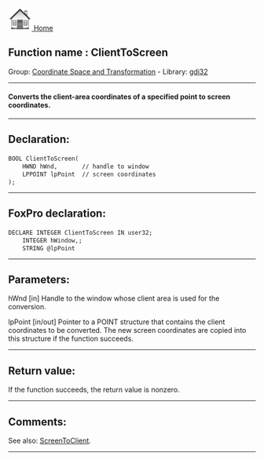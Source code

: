 [<img src="../../images/home.png"> Home ](https://github.com/VFPX/Win32API)  

## Function name : ClientToScreen
Group: [Coordinate Space and Transformation](../../functions_group.md#Coordinate_Space_and_Transformation)  -  Library: [gdi32](../../Libraries.md#gdi32)  
***  


#### Converts the client-area coordinates of a specified point to screen coordinates.
***  


## Declaration:
```foxpro  
BOOL ClientToScreen(
	HWND hWnd,       // handle to window
	LPPOINT lpPoint  // screen coordinates
);  
```  
***  


## FoxPro declaration:
```foxpro  
DECLARE INTEGER ClientToScreen IN user32;
	INTEGER hWindow,;
	STRING @lpPoint  
```  
***  


## Parameters:
hWnd 
[in] Handle to the window whose client area is used for the conversion. 

lpPoint 
[in/out] Pointer to a POINT structure that contains the client coordinates to be converted. The new screen coordinates are copied into this structure if the function succeeds.  
***  


## Return value:
If the function succeeds, the return value is nonzero.  
***  


## Comments:
See also: [ScreenToClient](../user32/ScreenToClient.md).  
  
***  

